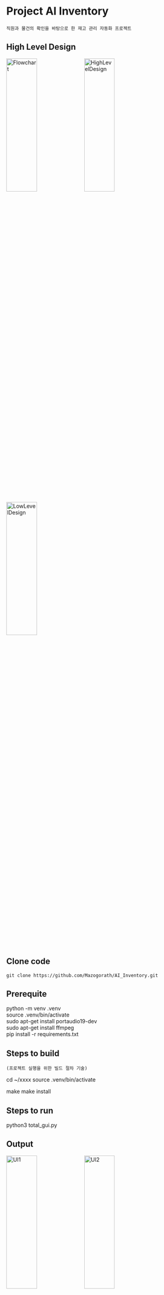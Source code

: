 # Project AI Inventory

    직원과 물건의 확인을 바탕으로 한 재고 관리 자동화 프로젝트

## High Level Design

<img src="https://github.com/Mazogorath/AI_Inventory/tree/main/doc/Images/Flowchart.jpg" width="40%" height="30%" title="px(픽셀) 크기 설정" alt="Flowchart"></img>
<img src="https://github.com/Mazogorath/AI_Inventory/tree/main/doc/Images/High-Level-Design.png" width="40%" height="30%" title="px(픽셀) 크기 설정" alt="HighLevelDesign"></img>
<img src="https://github.com/Mazogorath/AI_Inventory/tree/main/doc/Images/Low-Level-Design.png" width="40%" height="30%" title="px(픽셀) 크기 설정" alt="LowLevelDesign"></img>

## Clone code

    git clone https://github.com/Mazogorath/AI_Inventory.git

## Prerequite

python -m venv .venv<br>
source .venv/bin/activate<br>
sudo apt-get install portaudio19-dev<br>
sudo apt-get install ffmpeg<br>
pip install -r requirements.txt<br>

## Steps to build

    (프로젝트 실행을 위한 빌드 절차 기술)

cd ~/xxxx
source .venv/bin/activate

make
make install

## Steps to run

python3 total_gui.py

## Output

<img src="https://github.com/Mazogorath/AI_Inventory/tree/main/doc/Images/UI1.png" width="40%" height="30%" title="px(픽셀) 크기 설정" alt="UI1"></img>
<img src="https://github.com/Mazogorath/AI_Inventory/tree/main/doc/Images/UI2.png" width="40%" height="30%" title="px(픽셀) 크기 설정" alt="UI2"></img>
<img src="https://github.com/Mazogorath/AI_Inventory/tree/main/doc/Images/UI3.png" width="40%" height="30%" title="px(픽셀) 크기 설정" alt="UI3"></img>
<img src="https://github.com/Mazogorath/AI_Inventory/tree/main/doc/Images/UI4.png" width="40%" height="30%" title="px(픽셀) 크기 설정" alt="UI4"></img>

## Appendix

https://youtu.be/ZHjXpxrN4Ws
